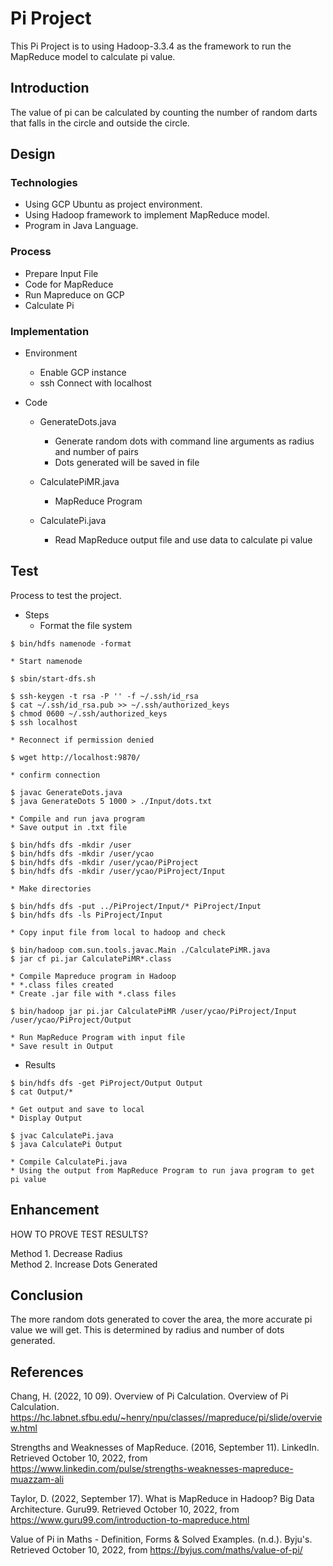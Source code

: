# Pi Project

This Pi Project is to using Hadoop-3.3.4 as the framework to run the MapReduce model to calculate pi value. 

## Introduction

The value of pi can be calculated by counting the number of random darts that  falls in the circle and outside the circle. 


## Design

### Technologies

* Using GCP Ubuntu as project environment. 
* Using Hadoop framework to implement MapReduce model.
* Program in Java Language.


### Process

* Prepare Input File
* Code for MapReduce
* Run Mapreduce on GCP
* Calculate Pi


### Implementation

* Environment
    * Enable GCP instance
    * ssh Connect with localhost
* Code

   * GenerateDots.java
      * Generate random dots with command line arguments as radius and number of pairs
      * Dots generated will be saved in file

   * CalculatePiMR.java
      * MapReduce Program

   * CalculatePi.java
      * Read MapReduce output file and use data to calculate pi value

## Test

Process to test the project.

* Steps
   * Format the file system
```
$ bin/hdfs namenode -format
```
    
    * Start namenode
```
$ sbin/start-dfs.sh
```

```
$ ssh-keygen -t rsa -P '' -f ~/.ssh/id_rsa
$ cat ~/.ssh/id_rsa.pub >> ~/.ssh/authorized_keys
$ chmod 0600 ~/.ssh/authorized_keys
$ ssh localhost
```
    * Reconnect if permission denied
```
$ wget http://localhost:9870/
```
    * confirm connection
```
$ javac GenerateDots.java
$ java GenerateDots 5 1000 > ./Input/dots.txt
```
    * Compile and run java program
    * Save output in .txt file
```
$ bin/hdfs dfs -mkdir /user
$ bin/hdfs dfs -mkdir /user/ycao
$ bin/hdfs dfs -mkdir /user/ycao/PiProject
$ bin/hdfs dfs -mkdir /user/ycao/PiProject/Input
```
    * Make directories
```
$ bin/hdfs dfs -put ../PiProject/Input/* PiProject/Input
$ bin/hdfs dfs -ls PiProject/Input
```
    * Copy input file from local to hadoop and check
```
$ bin/hadoop com.sun.tools.javac.Main ./CalculatePiMR.java
$ jar cf pi.jar CalculatePiMR*.class
```
    * Compile Mapreduce program in Hadoop
    * *.class files created
    * Create .jar file with *.class files

```
$ bin/hadoop jar pi.jar CalculatePiMR /user/ycao/PiProject/Input /user/ycao/PiProject/Output
```
    * Run MapReduce Program with input file
    * Save result in Output

* Results
```
$ bin/hdfs dfs -get PiProject/Output Output
$ cat Output/*
```
    * Get output and save to local
    * Display Output
```
$ jvac CalculatePi.java
$ java CalculatePi Output
```
    * Compile CalculatePi.java 
    * Using the output from MapReduce Program to run java program to get pi value


## Enhancement

HOW TO PROVE TEST RESULTS?

Method 1. Decrease Radius  
Method 2. Increase Dots Generated


## Conclusion
The more random dots generated to cover the area, the more accurate pi value we will get. This is determined by radius and number of dots generated.


## References

Chang, H. (2022, 10 09). Overview of Pi Calculation. Overview of Pi Calculation. https://hc.labnet.sfbu.edu/~henry/npu/classes//mapreduce/pi/slide/overview.html   

Strengths and Weaknesses of MapReduce. (2016, September 11). LinkedIn. Retrieved October 10, 2022, from https://www.linkedin.com/pulse/strengths-weaknesses-mapreduce-muazzam-ali 

Taylor, D. (2022, September 17). What is MapReduce in Hadoop? Big Data Architecture. Guru99. Retrieved October 10, 2022, from https://www.guru99.com/introduction-to-mapreduce.html 

Value of Pi in Maths - Definition, Forms & Solved Examples. (n.d.). Byju's. Retrieved October 10, 2022, from https://byjus.com/maths/value-of-pi/  
